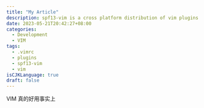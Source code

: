 ```yaml
---
title: "My Article"
description: spf13-vim is a cross platform distribution of vim plugins and resources for Vim.
date: 2023-05-21T20:42:27+08:00
categories:
  - Development
  - VIM
tags:
  - .vimrc
  - plugins
  - spf13-vim
  - vim
isCJKLanguage: true
draft: false
---
```


VIM 真的好用事实上
